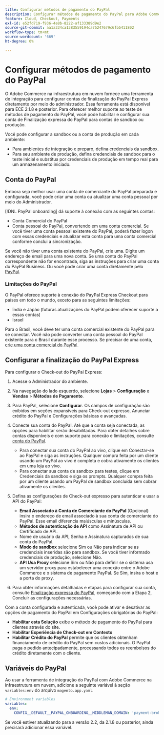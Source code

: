 ```yaml
---
title: Configurar métodos de pagamento do PayPal
description: Configurar métodos de pagamento do PayPal para Adobe Commerce na infraestrutura em nuvem.
feature: Cloud, Checkout, Payments
exl-id: e52fd719-f936-4e8b-8222-af133389d9e2
source-git-commit: aa1a334ca1383559194ca75247679c6fb5411802
workflow-type: tm+mt
source-wordcount: '669'
ht-degree: 0%

---
```


# Configurar métodos de pagamento do PayPal

O Adobe Commerce na infraestrutura em nuvem fornece uma ferramenta de integração para configurar contas de finalização do PayPal Express diretamente por meio do administrador. Essa ferramenta está disponível para ECE 2.1.8 e posterior. Para oferecer melhor suporte ao teste de métodos de pagamento do PayPal, você pode habilitar e configurar sua conta de Finalização expressa do PayPal para contas de sandbox ou produção.

Você pode configurar a sandbox ou a conta de produção em cada ambiente:

* Para ambientes de integração e preparo, defina credenciais da sandbox.
* Para seu ambiente de produção, defina credenciais de sandbox para o teste inicial e substitua por credenciais de produção em tempo real para um armazenamento iniciado.

## Conta do PayPal

Embora seja melhor usar uma conta de comerciante do PayPal preparada e configurada, você pode criar uma conta ou atualizar uma conta pessoal por meio do Administrador.

[!DNL PayPal onboarding] dá suporte à conexão com as seguintes contas:

* Conta Comercial do PayPal
* Conta pessoal do PayPal, convertendo em uma conta comercial. Se você tiver uma conta pessoal existente do PayPal, poderá fazer logon com essas credenciais e atualizar esta conta para uma conta comercial conforme conclui a sincronização.

Se você não tiver uma conta existente do PayPal, crie uma. Digite um endereço de email para uma nova conta. Se uma conta do PayPal correspondente não for encontrada, siga as instruções para criar uma conta do PayPal Business. Ou você pode criar uma conta diretamente pelo [PayPal](https://www.paypal.com/us/webapps/mpp/account-selection).

### Limitações do PayPal

O PayPal oferece suporte à conexão do PayPal Express Checkout para países em todo o mundo, exceto para as seguintes limitações:

* Índia e Japão (futuras atualizações do PayPal podem oferecer suporte a essas contas)
* Israel

Para o Brasil, você deve ter uma conta comercial existente do PayPal para se conectar. Você não pode converter uma conta pessoal do PayPal existente para o Brasil durante esse processo. Se precisar de uma conta, [crie uma conta comercial do PayPal](https://www.paypal.com/us/webapps/mpp/account-selection).

## Configurar a finalização do PayPal Express

Para configurar o Check-out do PayPal Express:

1. Acesse o Administrador do ambiente.
1. Na navegação do lado esquerdo, selecione **Lojas** > **Configuração** e **Vendas** > **Métodos de Pagamento**.
1. Para PayPal, selecione **Configurar**. Os campos de configuração são exibidos em seções expansíveis para Check-out expresso, Anunciar crédito do PayPal e Configurações básicas e avançadas.
1. Conecte sua conta do PayPal. Até que a conta seja conectada, as opções para habilitar serão desabilitadas. Para obter detalhes sobre contas disponíveis e com suporte para conexão e limitações, consulte [conta do PayPal](#paypal-account).

   * Para conectar sua conta do PayPal ao vivo, clique em Conectar-se ao PayPal e siga as instruções. Qualquer compra feita por um cliente usando um PayPal ao vivo é completa e cobra ativamente os clientes em uma loja ao vivo.
   * Para conectar sua conta de sandbox para testes, clique em Credenciais da sandbox e siga os prompts. Qualquer compra feita por um cliente usando um PayPal de sandbox concluída sem cobrar ativamente os clientes.

1. Defina as configurações de Check-out expresso para autenticar e usar a API do PayPal:

   * **Email Associado à Conta de Comerciante do PayPal** (Opcional) insira o endereço de email associado à sua conta de comerciante do PayPal. Esse email diferencia maiúsculas e minúsculas.
   * **Métodos de autenticação de API** como Assinatura de API ou Certificado de API.
   * Nome de usuário da API, Senha e Assinatura capturados de sua conta do PayPal.
   * **Modo de sandbox** selecione Sim ou Não para indicar se as credenciais inseridas são para sandbox. Se você tiver informado credenciais de produção, selecione Não.
   * **API Usa Proxy** selecione Sim ou Não para definir se o sistema usa um servidor proxy para estabelecer uma conexão entre o Adobe Commerce e o sistema de pagamento PayPal. Se Sim, insira o host e a porta do proxy.

1. Para obter informações detalhadas e etapas para configurar sua conta, consulte [Finalização expressa do PayPal](https://docs.magento.com/user-guide/payment/paypal-express-checkout.html), começando com a Etapa 2, Concluir as configurações necessárias.

Com a conta configurada e autenticada, você pode ativar e desativar as opções de pagamento do PayPal em Configurações obrigatórias do PayPal:

* **Habilitar esta Solução** exibe o método de pagamento do PayPal para clientes através do site.
* **Habilitar Experiência de Check-out em Contexto**
* **Habilitar Crédito do PayPal** permite que os clientes obtenham financiamento de crédito do PayPal sem custos adicionais. O PayPal paga o pedido antecipadamente, processando todos os reembolsos do crédito diretamente com o cliente.

## Variáveis do PayPal

Ao usar a ferramenta de integração do PayPal com Adobe Commerce na infraestrutura em nuvem, adicione a seguinte variável à seção `variables:env` do arquivo `magento.app.yaml`.

```yaml
# Environment variables
variables:
  env:
    CONFIG__DEFAULT__PAYPAL_ONBOARDING__MIDDLEMAN_DOMAIN: 'payment-broker.magento.com'
```

Se você estiver atualizando para a versão 2.2, da 2.1.8 ou posterior, ainda precisará adicionar essa variável.
